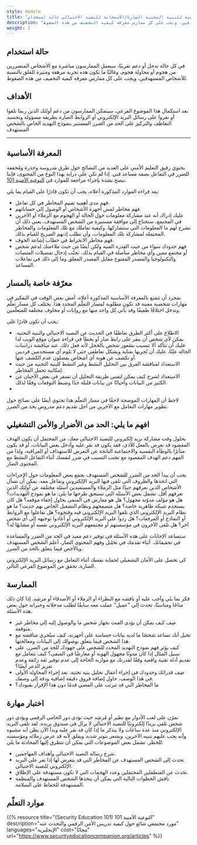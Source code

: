 ```yaml
---
style: module
title: "المهارات الشخصية للبنية التحتية الضارة/الاستجابة للتصيد الاحتيالي حالة استخدام"
description: "في كل حالة تدخل أو دعم تقريبًا، سيعمل الممارسون مباشرة مع الأشخاص المتضررين من هجوم أو محاولة هجوم، وغالبًا ما تكون هذه تجربة مرهقة ومثيرة للقلق بالنسبة للأشخاص المستهدفين، ويجب على كل ممارس معرفة كيفية التخفيف من هذه الضغوط"
weight: 2
---
```

## حالة استخدام

في كل حالة تدخل أو دعم تقريبًا، سيعمل الممارسون مباشرة مع الأشخاص المتضررين من هجوم أو محاولة هجوم، وغالبًا ما تكون هذه تجربة مرهقة ومثيرة للقلق بالنسبة للأشخاص المستهدفين، ويجب على كل ممارس معرفة كيفية التخفيف من هذه الضغوط.


## الأهداف

بعد استكمال هذا الموضوع الفرعي، سيتمكن الممارسون من دعم أولئك الذين ربما تلقوا أو نقروا على رسائل البريد الإلكتروني أو الروابط الضارة بطريقة مسؤولة وتجسيد التعاطف والتركيز على الحد من الضرر المستنير بنموذج التهديد الخاص بالشخص المستهدف

- - -

## المعرفة الأساسية 
يحتوي رفيق التعليم الأمني على العديد من النصائح حول طرق مدروسة وحذرة ومُخففة للضرر في التفاعل بصفة مساعد فني. إذا لم تكن على دراية بهذا النوع من المحتوى، فإننا ننصح بشدة بإجراء مراجعة للموارد في [التوعية الأمنية 101](https://www.securityeducationcompanion.org/articles).

بعد قراءة الموارد المذكورة أعلاه، يجب أن تكون قادرًا على القيام بما يلي:
* فهم مدى أهمية تقييم المخاطر في كل تفاعل.
* فهم مخاطر لمس أجهزة الأشخاص أو الوصول إلى حساباتهم.
* عليك إدراك أنه عند مشاركة معلومات حول الحالة أو الهجوم مع الزملاء أو الآخرين في المجتمع، ستحتاج إلى موافقة مستنيرة من الشخص المستهدف. يعني ذلك أن تشرح لهم ما المعلومات التي ستشاركها، وكيفية تعاملك مع تلك المعلومات والمخاطر المحتملة لمشاركة تلك المعلومات، وأن تطلب إذنهم الصريح للقيام بذلك.
* فهم مخاطر الانخراط في خطاب إشاعة الخوف.
* فهم حدودك سواء من حيث القدرة الفنية ولكن أيضًا من حيث ملاءمتك لدعم شخص أو مجتمع معين وأي مخاطر متأصلة في القيام بذلك.
تجنّب إدخال تفضيلات المنصات والتكنولوجيا والمصدر المفتوح مقابل المصدر المغلق وما إلى ذلك في تفاعلات المساعد.

## معرّفة خاصة بالمسار 


بمجرد أن تتمتع بالمعرفة الأساسية المذكورة أعلاه، أمض بعض الوقت في التفكير في مهارات شخصية معينة قد تكون مطلوبة لمسار التعلّم المحدد هذا. يختلف كل مسار تعلّم وتدخل اختلافًا طفيفًا وقد يأتي كل واحد منها مع روايات أو مخاوف مختلفة للمتعلّمين. 

يجب أن تكون قادرًا على:

* الاطلاع على أكثر الطرق تعاطفًا في الحديث عن التصيد الاحتيالي والبنية التحتية. يمكن لأي شخص أن ينقر على رابط ضار أو يخطأ في قراءة عنوان موقع الويب لذا عليك أن تتأكد ألا تتسبب بشعور شخص بالخجل لأنه فعل ذلك. عند مناقشة دراسات الحالة علنًا، عليك أن تُجريها بعناية وبشكل تعاطفي حتى لا تلوم أي مستخدمين فرديين أو تكشف عن هوية أي أشخاص يفضلون عدم الكشف عنها.
* الاستعداد لمناقشة الفرق بين التحليل النشط وغير النشط للبنية التحتية من حيث إمكانية تحمل المخاطر.
* الاستعداد لشرح كيف يمكن لنفس طريقة التحليل أن تسفر في بعض الأحيان عن الكثير من البيانات وأحيانًا عن بيانات قليلة جدًا وضبط التوقعات وفقًا لذلك.
* 
لاحظ أن المهارات الموضحة لاحقًا في مسار التعلّم هذا تحتوي أيضًا على نصائح حول تطوير مهارات التعامل مع الآخرين من أجل تقديم دعم مدروس يحد من الضرر. 

## افهم ما يلي: الحد من الأضرار والأمن التشغيلي

بحلول وقت مشاركة بريد إلكتروني للتصيد الاحتيالي معك، من المحتمل أن يكون الهدف المقصود قد تعرض بالفعل للأذى، فقد يكون قد نقر عليه وأدخل بعض البيانات، أو قد يكون متأثرًا بالوطأة النفسية والاجتماعية الناتجة عن التعرض للاستهداف أو المراقبة، ولذا من المهم دعم الهدف المقصود مع تجنب التسبب في ضرر لنفسك أثناء التفاعل النشط مع المحتوى الضار.

يجب أن يبدأ الحد من الضرر للشخص المستهدف بجمع بعض المعلومات حول الإجراءات التي اتخذها والظروف التي تلقى فيها البريد الإلكتروني وتفاعل معه. يمكن أن تسأل الأشخاص الذين تعرفهم جيدًا مثل الزملاء والمستفيدين أسئلة مختلفة عن أولئك الذين تعرفهم أقل. تشمل بعض الأسئلة التي تستحق طرحها ما يلي: ما هو نموذج التهديدات؟ هل هو مؤلف مدوّنة مجهول؟ هل هو معارض في المنفى يحاول إخفاء موقعه؟ هل كان يستخدم شبكة ظاهرية خاصة؟ هل متصفحهم ونظام التشغيل الخاص بهم حديث؟ ما هو نظام البريد الإلكتروني الذي تلقوا البريد الإلكتروني فيه وفتحوه؟ هل تفاعلوا مع الروابط أو النماذج أو المرفقات؟ هل ردوا على البريد الإلكتروني أو أعادوا توجيهه إلى أي شخص آخر؟ هل تلقى الآخرون في مؤسستهم أو مجتمعهم البريد الإلكتروني نفسه أو مشابهًا له؟

ستساعد الإجابات على هذه الأسئلة في توفير دعم مفيد في الحد من الضرر والمساعدة في تحقيقاتك. أثناء تقدمك في تحليل وفهم المحتوى الضار، أعلم الشخص المستهدف وبالأخص فيما يتعلق بالحد من الضرر.

كي تحصل على الأمان التشغيلي لحماية نفسك أثناء التعامل مع رسائل البريد الإلكتروني الضارة، تحقق من الموضوع الفرعي التالي.


## الممارسة

فكر بما يلي وأجب عليه أو ناقشه مع النظراء أو الزملاء أو الأصدقاء أو مرشِد. إذا كان ذلك متاحًا ومناسبًا، تحدث إلى "عميل" عملت معه سابقًا لطلب مدخلاته وخبراته حول بعض هذه الأسئلة.

* صِف كيف يمكن أن يؤدي العبث بجهاز شخص ما والوصول إليه إلى مخاطر غير متوقعة.
* تخيل أنك تساعد شخصًا ما لديه بيانات حساسة على أجهزته، كيف ستُجري مناقشة مع هذا الشخص فيما يتعلق بوصولك إلى البيانات ومعالجتها.
* كيف يؤثر فهم نموذج التهديد المحدد للشخص على جهودك للحد من الضرر، على سبيل المثال إذا كان مدونًا مجهول الهوية أو معارضًا في المنفى؟ 
كيف تتعامل مع تقديم أدلة تقنية واقعية وفقًا لقدرتك مع موازنة الحاجة إلى عدم توفير ثقة زائفة وعدم تعزيز الذعر أيضًا؟
* صِف قدراتك وحدودك في إجراء أعمال تحليل بنية تحتية. بعد إجراء المحاولة الأولى في هذا الوصف، حاول إضافة فروق دقيقة إضافية ودقة إلى وصفك.
* ما المخاطر التي قد تترتب على المضي قدمًا دون هذا الإقرار بقيودك؟

## اختبار مهارة

تمرّن على لعب الأدوار مع نظير أو مُرشِد حيث تؤدي دور الحامي الرقمي ويؤدي دور شخص تلقى بريدًا إلكترونيًا للتصيد الاحتيالي لا يزال في صندوق بريده. لقد تلقى البريد الإلكتروني منذ عدة ساعات ولا يتذكر ما إذا كان قد نقر عليه وبدأ الآن يظن أنه مشبوه وأنه يجب عليهم تنبيه الآخرين، ويشعر بتوتر شديد ويقلق لأنه قد عرض زملائه ومؤسسته للخطر. تشمل بعض الموضوعات التي يمكن أن تتطرق إليها المحادثة ما يلي:

* شرح رسالة التصيد الاحتيالي وأهداف المهاجمين.
* تحدث إلى الشخص المستهدف عن المخاطر التي قد يتعرض لها إذا نقر على البريد الإلكتروني للتصيد الاحتيالي.
* تحدث عن المتطفلين المحتملين وعدد الهجمات التي لا تكون مستهدفة على الإطلاق.
* ناقش الخطوات التالية التي يمكن أن يتخذها الشخص المستهدف والمنظمة المستهدفة للحفاظ على السلامة.

## موارد التعلّم

{{% resource title="(Security Education 101)  التوعية الأمنية 101" description="مورد مجتمعي شائع حول كيفية تدريس الأمن الرقمي والتحدث عنه" languages="الإنجليزية" cost="مجانًا" url="https://www.securityeducationcompanion.org/articles" %}}



